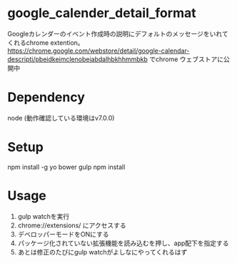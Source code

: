 # google_calender_detail_format
Googleカレンダーのイベント作成時の説明にデフォルトのメッセージをいれてくれるchrome extention。
https://chrome.google.com/webstore/detail/google-calendar-descripti/pbeidkeimclenobeiabdalhbkhhmmbkb
でchrome ウェブストアに公開中

# Dependency
node (動作確認している環境はv7.0.0)

# Setup
npm install -g yo bower gulp
npm install

# Usage
1. gulp watchを実行
2. chrome://extensions/ にアクセスする
3. デベロッパーモードをONにする
4. パッケージ化されていない拡張機能を読み込むを押し、app配下を指定する
5. あとは修正のたびにgulp watchがよしなにやってくれるはず
